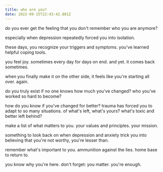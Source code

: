 ```yaml
---
title: who are you?
date: 2022-09-15T22:43:42.881Z
---
```

do you ever get the feeling that you don't remember who you are anymore?

especially when depression repeatedly forced you into isolation.

these days,
you recognize your triggers and symptoms. 
you've learned helpful coping tools.

you feel joy. 
sometimes every day for days on end.
and yet.
it comes back sometimes.

when you finally make it on the other side,
it feels like you're starting all over. again.

do you truly exist if no one knows how much you've changed?
who you've worked so hard to become?

how do you know if you've changed for better?
trauma has forced you to adapt to so many situations. 
of what's left, what's yours? what's toxic and better left behind?

make a list of what matters to you.
your values and principles. your mission.

something to look back on when depression and anxiety trick you
into believing that you're not worthy, you're lesser than.

remember what's important to you.
ammunition against the lies.
home base to return to.

you know why you're here.
don't forget: you matter.
you're enough.